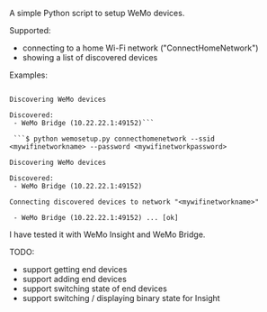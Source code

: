 A simple Python script to setup WeMo devices.

Supported:
 - connecting to a home Wi-Fi network ("ConnectHomeNetwork")
 - showing a list of discovered devices

Examples:
```$ python wemosetup.py discover

Discovering WeMo devices

Discovered:
 - WeMo Bridge (10.22.22.1:49152)```

 ```$ python wemosetup.py connecthomenetwork --ssid <mywifinetworkname> --password <mywifinetworkpassword>

Discovering WeMo devices

Discovered:
 - WeMo Bridge (10.22.22.1:49152)

Connecting discovered devices to network "<mywifinetworkname>"

 - WeMo Bridge (10.22.22.1:49152) ... [ok]

```



I have tested it with WeMo Insight and WeMo Bridge.

TODO:
 - support getting end devices
 - support adding end devices
 - support switching state of end devices
 - support switching / displaying binary state for Insight
